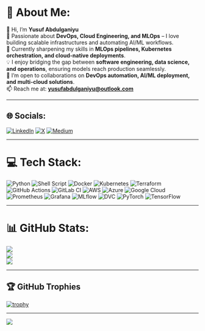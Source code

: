 # 💫 About Me:
👋 Hi, I’m **Yusuf Abdulganiyu**  
🚀 Passionate about **DevOps, Cloud Engineering, and MLOps** – I love building scalable infrastructures and automating AI/ML workflows.  
🌱 Currently sharpening my skills in **MLOps pipelines, Kubernetes orchestration, and cloud-native deployments**.  
💡 I enjoy bridging the gap between **software engineering, data science, and operations**, ensuring models reach production seamlessly.  
🤝 I’m open to collaborations on **DevOps automation, AI/ML deployment, and multi-cloud solutions**.  
📫 Reach me at: **yusufabdulganiyu@outlook.com**  

---

## 🌐 Socials:
[![LinkedIn](https://img.shields.io/badge/LinkedIn-%230077B5.svg?logo=linkedin&logoColor=white)](https://linkedin.com/in/yusuf-abdulganiyu) 
[![X](https://img.shields.io/badge/X-black.svg?logo=X&logoColor=white)](https://x.com/@mnswifi) 
[![Medium](https://img.shields.io/badge/Medium-000000?logo=medium&logoColor=white)](https://medium.com/@abdulganiyu)  

---

# 💻 Tech Stack:
![Python](https://img.shields.io/badge/python-3670A0?style=for-the-badge&logo=python&logoColor=ffdd54) 
![Shell Script](https://img.shields.io/badge/shell_script-%23121011.svg?style=for-the-badge&logo=gnu-bash&logoColor=white) 
![Docker](https://img.shields.io/badge/docker-%230db7ed.svg?style=for-the-badge&logo=docker&logoColor=white) 
![Kubernetes](https://img.shields.io/badge/kubernetes-%23326ce5.svg?style=for-the-badge&logo=kubernetes&logoColor=white) 
![Terraform](https://img.shields.io/badge/terraform-%235835CC.svg?style=for-the-badge&logo=terraform&logoColor=white) 
![GitHub Actions](https://img.shields.io/badge/github%20actions-%232671E5.svg?style=for-the-badge&logo=githubactions&logoColor=white) 
![GitLab CI](https://img.shields.io/badge/gitlab%20CI-%23181717.svg?style=for-the-badge&logo=gitlab&logoColor=white) 
![AWS](https://img.shields.io/badge/AWS-%23FF9900.svg?style=for-the-badge&logo=amazon-aws&logoColor=white) 
![Azure](https://img.shields.io/badge/azure-%230072C6.svg?style=for-the-badge&logo=microsoftazure&logoColor=white) 
![Google Cloud](https://img.shields.io/badge/GoogleCloud-%234285F4.svg?style=for-the-badge&logo=google-cloud&logoColor=white) 
![Prometheus](https://img.shields.io/badge/Prometheus-E6522C?style=for-the-badge&logo=Prometheus&logoColor=white) 
![Grafana](https://img.shields.io/badge/grafana-%23F46800.svg?style=for-the-badge&logo=grafana&logoColor=white) 
![MLflow](https://img.shields.io/badge/MLflow-0194E2?style=for-the-badge&logo=mlflow&logoColor=white) 
![DVC](https://img.shields.io/badge/DVC-945DD6?style=for-the-badge&logo=dvc&logoColor=white) 
![PyTorch](https://img.shields.io/badge/PyTorch-%23EE4C2C.svg?style=for-the-badge&logo=PyTorch&logoColor=white) 
![TensorFlow](https://img.shields.io/badge/TensorFlow-%23FF6F00.svg?style=for-the-badge&logo=TensorFlow&logoColor=white) 

---

# 📊 GitHub Stats:
![](https://github-readme-stats.vercel.app/api?username=mnswifi&show_icons=true&theme=tokyonight&hide_border=false&count_private=true)  
![](https://github-readme-streak-stats.herokuapp.com/?user=mnswifi&theme=tokyonight&hide_border=false)  
![](https://github-readme-stats.vercel.app/api/top-langs/?username=mnswifi&layout=compact&theme=tokyonight&hide_border=false)

---

## 🏆 GitHub Trophies

[![trophy](https://github-profile-trophy.vercel.app/?username=mnswifi&theme=algolia)](https://github.com/ryo-ma/github-profile-trophy)


---

[![](https://visitcount.itsvg.in/api?id=mnswifi&icon=0&color=0)](https://visitcount.itsvg.in)

<!---
mnswifi/mnswifi is a ✨ special ✨ repository because its `README.md` (this file) appears on your GitHub profile.
--->
